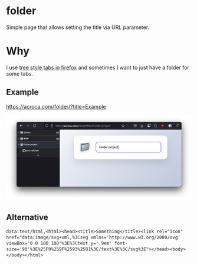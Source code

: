 # folder

Simple page that allows setting the title via URL parameter.

# Why

I use [tree style tabs in firefox](https://addons.mozilla.org/en-US/firefox/addon/tree-style-tab/) and sometimes I want to just have a folder for some tabs.

## Example

https://acroca.com/folder/?title=Example

![screenshot](screenshot.png)

## Alternative

```
data:text/html,<html><head><title>Something</title><link rel="icon" href="data:image/svg+xml,%3Csvg xmlns='http://www.w3.org/2000/svg' viewBox='0 0 100 100'%3E%3Ctext y='.9em' font-size='90'%3E%25F0%259F%2593%2581%3C/text%3E%3C/svg%3E"></head><body></body></html>
```

